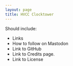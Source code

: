 ```yaml
---
layout: page
title: HVCC Clocktower
---
```


Should include:

* Links
* How to follow on Mastodon
* Link to GitHub
* Link to Credits page.
* Link to License
